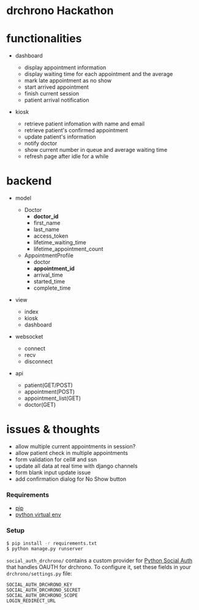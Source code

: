 # drchrono Hackathon




# functionalities
- dashboard
	- display appointment information
	- display waiting time for each appointment and the average
	- mark late appointment as no show
	- start arrived appointment
	- finish current session
	- patient arrival notification

- kiosk
	- retrieve patient infomation with name and email
	- retrieve patient's confirmed appointment
	- update patient's information
	- notify doctor
	- show current number in queue and average waiting time
	- refresh page after idle for a while


# backend

- model
	- Doctor
		- __doctor_id__
		- first_name
		- last_name
		- access_token
		- lifetime\_waiting_time
		- lifetime\_appointment_count
	- AppointmentProfile
		- doctor
		- __appointment_id__
		- arrival_time
		- started_time
		- complete_time


- view
	- index
	- kiosk
	- dashboard

- websocket
	- connect
	- recv
	- disconnect

- api
	- patient(GET/POST)
	- appointment(POST)
	- appointment_list(GET)
	- doctor(GET)

# issues & thoughts

- allow multiple current appointments in session?
- allow patient check in multiple appointments
- form validation for cell# and ssn
- update all data at real time with django channels
- form blank input update issue
- add confirmation dialog for No Show button



### Requirements
- [pip](https://pip.pypa.io/en/stable/)
- [python virtual env](https://packaging.python.org/installing/#creating-and-using-virtual-environments)

### Setup
``` bash
$ pip install -r requirements.txt
$ python manage.py runserver
```

`social_auth_drchrono/` contains a custom provider for [Python Social Auth](http://psa.matiasaguirre.net/) that handles OAUTH for drchrono. To configure it, set these fields in your `drchrono/settings.py` file:

```
SOCIAL_AUTH_DRCHRONO_KEY
SOCIAL_AUTH_DRCHRONO_SECRET
SOCIAL_AUTH_DRCHRONO_SCOPE
LOGIN_REDIRECT_URL
```
